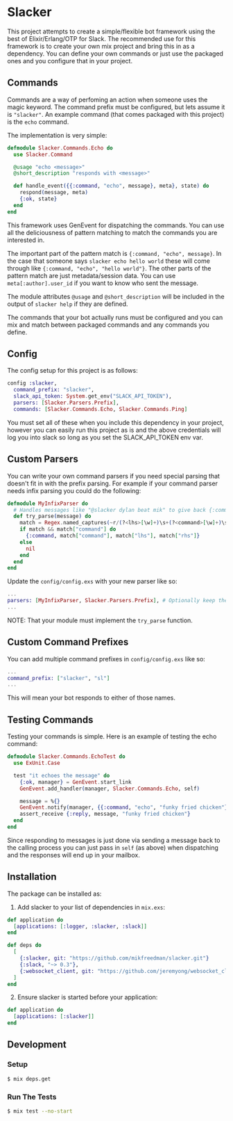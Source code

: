 # Slacker

This project attempts to create a simple/flexible bot framework using the best
of Elixir/Erlang/OTP for Slack. The recommended use for this framework is to
create your own mix project and bring this in as a dependency. You can define
your own commands or just use the packaged ones and you configure that in your
project.

## Commands
Commands are a way of perfoming an action when someone uses the magic keyword.
The command prefix must be configured, but lets assume it is `"slacker"`. An
example command (that comes packaged with this project) is the `echo` command.

The implementation is very simple:

```elixir
defmodule Slacker.Commands.Echo do
  use Slacker.Command

  @usage "echo <message>"
  @short_description "responds with <message>"

  def handle_event({{:command, "echo", message}, meta}, state) do
    respond(message, meta)
    {:ok, state}
  end
end
```

This framework uses GenEvent for dispatching the commands. You can use all the
deliciousness of pattern matching to match the commands you are interested in.

The important part of the pattern match is `{:command, "echo", message}`. In
the case that someone says `slacker echo hello world` these will come through
like `{:command, "echo", "hello world"}`. The other parts of the pattern match
are just metadata/session data. You can use `meta[:author].user_id` if you want
to know who sent the message.

The module attributes `@usage` and `@short_description` will be included in the
output of `slacker help` if they are defined.

The commands that your bot actually runs must be configured and you can mix and
match between packaged commands and any commands you define.

## Config
The config setup for this project is as follows:

```elixir
config :slacker,
  command_prefix: "slacker",
  slack_api_token: System.get_env("SLACK_API_TOKEN"),
  parsers: [Slacker.Parsers.Prefix],
  commands: [Slacker.Commands.Echo, Slacker.Commands.Ping]
```

You must set all of these when you include this dependency in your project,
however you can easily run this project as is and the above credentials will
log you into slack so long as you set the SLACK_API_TOKEN env var.

## Custom Parsers
You can write your own command parsers if you need special parsing that doesn't fit in with the prefix parsing. For example if your command parser needs infix parsing you could do the following:

```elixir
defmodule MyInfixParser do
  # Handles messages like "@slacker dylan beat mik" to give back {:command, "beat", "dylan", "mik"}
  def try_parse(message) do
    match = Regex.named_captures(~r/(?<lhs>[\w]+)\s+(?<command>[\w]+)\s+(?<rhs>[\w]+)/i, message)
    if match && match["command"] do
      {:command, match["command"], match["lhs"], match["rhs"]}
    else
      nil
    end
  end
end
```

Update the `config/config.exs` with your new parser like so:

```elixir
...
parsers: [MyInfixParser, Slacker.Parsers.Prefix], # Optionally keep the default parser
...
```

NOTE: That your module must implement the `try_parse` function.


## Custom Command Prefixes
You can add multiple command prefixes in `config/config.exs` like so:
```elixir
...
command_prefix: ["slacker", "sl"]
...
```

This will mean your bot responds to either of those names.

## Testing Commands

Testing your commands is simple. Here is an example of testing the echo command:

```elixir
defmodule Slacker.Commands.EchoTest do
  use ExUnit.Case

  test "it echoes the message" do
    {:ok, manager} = GenEvent.start_link
    GenEvent.add_handler(manager, Slacker.Commands.Echo, self)

    message = %{}
    GenEvent.notify(manager, {{:command, "echo", "funky fried chicken"}, %{bot_pid: self, message: message}})
    assert_receive {:reply, message, "funky fried chicken"}
  end
end
```

Since responding to messages is just done via sending a message back to the
calling process you can just pass in `self` (as above) when dispatching and the
responses will end up in your mailbox.

## Installation

The package can be installed as:

  1. Add slacker to your list of dependencies in `mix.exs`:

```elixir
def application do
  [applications: [:logger, :slacker, :slack]]
end

def deps do
  [
    {:slacker, git: "https://github.com/mikfreedman/slacker.git"}
    {:slack, "~> 0.3"},
    {:websocket_client, git: "https://github.com/jeremyong/websocket_client"},
  ]
end
```

  2. Ensure slacker is started before your application:

```elixir
def application do
  [applications: [:slacker]]
end
```

## Development

### Setup
```bash
$ mix deps.get
```

### Run The Tests
```bash
$ mix test --no-start
```
